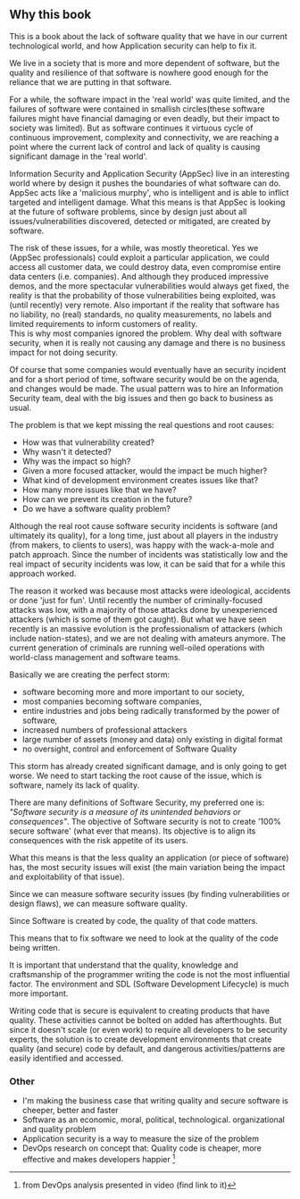## Why this book

This is a book about the lack of software quality that we have in our current technological world, and how Application security can help to fix it.

We live in a society that is more and more dependent of software, but the quality and resilience of that software is nowhere good enough for the reliance that we are putting in that software.

For a while, the software impact in the 'real world' was quite limited, and the failures of software were contained in smallish circles(these software failures might have financial damaging or even deadly, but their impact to society was limited). But as software continues it virtuous cycle of continuous improvement, complexity and connectivity, we are reaching a point where the current lack of control and lack of quality is causing significant damage in the 'real world'.

Information Security and Application Security (AppSec) live in an interesting world where by design it pushes the boundaries of what software can do. AppSec acts like a 'malicious murphy', who is intelligent and is able to inflict targeted and intelligent damage. What this means is that AppSec is looking at the future of software problems, since by design just about all issues/vulnerabilities discovered, detected or mitigated, are created by software.

The risk of these issues, for a while, was mostly theoretical. Yes we (AppSec professionals) could exploit a particular application, we could access all customer data, we could destroy data, even compromise entire data centers (i.e. companies). And although they produced impressive demos, and the more spectacular vulnerabilities would always get fixed, the reality is that the probability of those vulnerabilities being exploited, was (until recently) very remote. Also important if the reality that software has no liability, no (real) standards, no quality measurements, no labels and limited requirements to inform customers of reality.  
This is why most companies ignored the problem. Why deal with software security, when it is really not causing any damage and there is no business impact for not doing security.

Of course that some companies would eventually have an security incident and for a short period of time, software security would be on the agenda, and changes would be made. The usual pattern was to hire an Information Security team, deal with the big issues and then go back to business as usual.

The problem is that we kept missing the real questions and root causes:
- How was that vulnerability created?
- Why wasn't it detected?
- Why was the impact so high?
- Given a more focused attacker, would the impact be much higher?
- What kind of development environment creates issues like that?
- How many more issues like that we have?
- How can we prevent its creation in the future?
- Do we have a software quality problem?

Although the real root cause software security incidents is software (and ultimately its quality), for a long time, just about all players in the industry (from makers, to clients to users), was happy with the wack-a-mole and patch approach. Since the number of incidents was statistically low and the real impact of security incidents was low, it can be said that for a while this approach worked.

The reason it worked was because most attacks were ideological, accidents or done 'just for fun'. Until recently the number of criminally-focused attacks was low, with a majority of those attacks done by unexperienced attackers (which is some of them got caught). But what we have seen recently is an massive evolution is the professionalism of attackers (which include nation-states), and we are not dealing with amateurs anymore. The current generation of criminals are running well-oiled operations with world-class management and software teams.

Basically we are creating the perfect storm:
- software becoming more and more important to our society,
- most companies becoming software companies,
- entire industries and jobs being radically transformed by the power of software,
- increased numbers of professional attackers
- large number of assets (money and data) only existing in digital format
- no oversight, control and enforcement of Software Quality

This storm has already created significant damage, and is only going to get worse. We need to start tacking the root cause of the issue, which is software, namely its lack of quality.

There are many definitions of Software Security, my preferred one is: _"Software security is a measure of its unintended behaviors or consequences"_. The objective of Software security is not to create '100% secure software' (what ever that means). Its objective is to align its consequences with the risk appetite of its users.

What this means is that the less quality an application (or piece of software) has, the most security issues will exist (the main variation being the impact and exploitability of that issue).

Since we can measure software security issues (by finding vulnerabilities or design flaws), we can measure software quality.

Since Software is created by code, the quality of that code matters.

This means that to fix software we need to look at the quality of the code being written.

It is important that understand that the quality, knowledge and craftsmanship of the programmer writing the code is not the most influential factor. The environment and SDL (Software Development Lifecycle) is much more important.

Writing code that is secure is equivalent to creating products that have quality. These activities cannot be bolted on added has afterthoughts. But since it doesn't scale (or even work) to require all developers to be security experts, the solution is to create development environments that create quality (and secure) code by default, and dangerous activities/patterns are easily identified and accessed.

### Other
- I'm making the business case that writing quality and secure software is cheeper, better and faster
- Software as an economic, moral, political, technological. organizational and quality problem
- Application security is a way to measure the size of the problem
- DevOps research on concept that: Quality code is cheaper, more effective and makes developers happier [^2]


[^2]: from DevOps analysis presented in video (find link to it)
